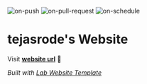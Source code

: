 
  ![on-push](../../actions/workflows/on-push.yaml/badge.svg)
  ![on-pull-request](../../actions/workflows/on-pull-request.yaml/badge.svg)
  ![on-schedule](../../actions/workflows/on-schedule.yaml/badge.svg)

  # tejasrode's Website

  Visit **[website url](#)** 🚀

  _Built with [Lab Website Template](https://greene-lab.gitbook.io/lab-website-template-docs)_
